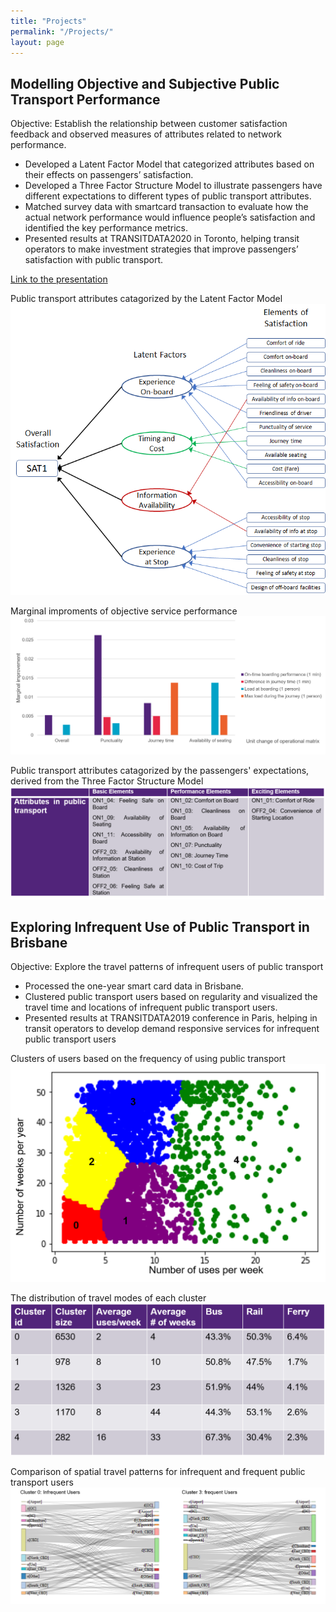 ```yaml
---
title: "Projects"
permalink: "/Projects/"
layout: page
---
```


## Modelling Objective and Subjective Public Transport Performance

Objective: Establish the relationship between customer satisfaction feedback and observed measures of attributes related to network performance.

 - Developed a Latent Factor Model that categorized attributes based on their effects on passengers’ satisfaction.
 - Developed a Three Factor Structure Model to illustrate passengers have different expectations to different types of public transport attributes.
 - Matched survey data with smartcard transaction to evaluate how the actual network performance would influence people’s satisfaction and identified the key performance metrics.
 - Presented results at TRANSITDATA2020 in Toronto, helping transit operators to make investment strategies that improve passengers’ satisfaction with public transport. 

[Link to the presentation](https://www.youtube.com/watch?v=4AmQ6SHDylA)

Public transport attributes catagorized by the Latent Factor Model
![screenshot](image/LATENT%20FACTOR.png)
 
Marginal improments of objective service performance
![screenshot](image/sat_result.png)

Public transport attributes catagorized by the passengers' expectations, derived from the Three Factor Structure Model
![screenshot](image/threefactor.png)

## Exploring Infrequent Use of Public Transport in Brisbane

Objective: Explore the travel patterns of infrequent users of public transport

 - Processed the one-year smart card data in Brisbane.
 - Clustered public transport users based on regularity and visualized the travel time and locations of infrequent public transport users.
 - Presented results at TRANSITDATA2019 conference in Paris, helping in transit operators to develop demand responsive services for infrequent public transport users

Clusters of users based on the frequency of using public transport
![screenshot](image/cluster%20users.png)
 
The distribution of travel modes of each cluster
![screenshot](image/travelmode.png)
 
Comparison of spatial travel patterns for infrequent and frequent public transport users
![screenshot](image/spatialtravelpattern.png)
 


 

